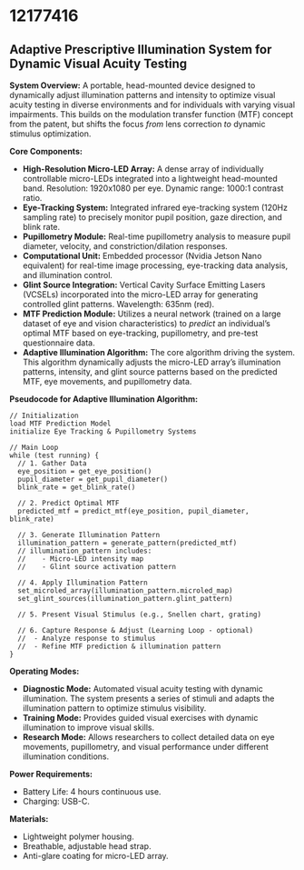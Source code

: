 # 12177416

## Adaptive Prescriptive Illumination System for Dynamic Visual Acuity Testing

**System Overview:** A portable, head-mounted device designed to dynamically adjust illumination patterns and intensity to optimize visual acuity testing in diverse environments and for individuals with varying visual impairments. This builds on the modulation transfer function (MTF) concept from the patent, but shifts the focus *from* lens correction *to* dynamic stimulus optimization.

**Core Components:**

*   **High-Resolution Micro-LED Array:** A dense array of individually controllable micro-LEDs integrated into a lightweight head-mounted band. Resolution: 1920x1080 per eye. Dynamic range: 1000:1 contrast ratio.
*   **Eye-Tracking System:** Integrated infrared eye-tracking system (120Hz sampling rate) to precisely monitor pupil position, gaze direction, and blink rate.
*   **Pupillometry Module:**  Real-time pupillometry analysis to measure pupil diameter, velocity, and constriction/dilation responses.
*   **Computational Unit:** Embedded processor (Nvidia Jetson Nano equivalent) for real-time image processing, eye-tracking data analysis, and illumination control.
*   **Glint Source Integration:**  Vertical Cavity Surface Emitting Lasers (VCSELs) incorporated into the micro-LED array for generating controlled glint patterns. Wavelength: 635nm (red).
*   **MTF Prediction Module:** Utilizes a neural network (trained on a large dataset of eye and vision characteristics) to *predict* an individual’s optimal MTF based on eye-tracking, pupillometry, and pre-test questionnaire data.
*   **Adaptive Illumination Algorithm:** The core algorithm driving the system. This algorithm dynamically adjusts the micro-LED array’s illumination patterns, intensity, and glint source patterns based on the predicted MTF, eye movements, and pupillometry data.

**Pseudocode for Adaptive Illumination Algorithm:**

```
// Initialization
load MTF Prediction Model
initialize Eye Tracking & Pupillometry Systems

// Main Loop
while (test running) {
  // 1. Gather Data
  eye_position = get_eye_position()
  pupil_diameter = get_pupil_diameter()
  blink_rate = get_blink_rate()
  
  // 2. Predict Optimal MTF
  predicted_mtf = predict_mtf(eye_position, pupil_diameter, blink_rate)

  // 3. Generate Illumination Pattern
  illumination_pattern = generate_pattern(predicted_mtf)
  // illumination_pattern includes:
  //    - Micro-LED intensity map
  //    - Glint source activation pattern

  // 4. Apply Illumination Pattern
  set_microled_array(illumination_pattern.microled_map)
  set_glint_sources(illumination_pattern.glint_pattern)
  
  // 5. Present Visual Stimulus (e.g., Snellen chart, grating)
  
  // 6. Capture Response & Adjust (Learning Loop - optional)
  //  - Analyze response to stimulus
  //  - Refine MTF prediction & illumination pattern
}
```

**Operating Modes:**

*   **Diagnostic Mode:**  Automated visual acuity testing with dynamic illumination. The system presents a series of stimuli and adapts the illumination pattern to optimize stimulus visibility.
*   **Training Mode:**  Provides guided visual exercises with dynamic illumination to improve visual skills.
*   **Research Mode:**  Allows researchers to collect detailed data on eye movements, pupillometry, and visual performance under different illumination conditions.

**Power Requirements:**

*   Battery Life: 4 hours continuous use.
*   Charging: USB-C.

**Materials:**

*   Lightweight polymer housing.
*   Breathable, adjustable head strap.
*   Anti-glare coating for micro-LED array.
